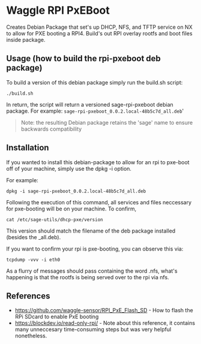 # Waggle RPI PxEBoot

Creates Debian Package that set's up DHCP, NFS, and TFTP service on NX to allow for PXE booting a RPI4. Build's out RPI overlay rootfs and boot files inside package.

## Usage (how to build the rpi-pxeboot deb package)

To build a version of this debian package simply run the build.sh script:

```
./build.sh
```

In return, the script will return a versioned sage-rpi-pxeboot debian package.
For example: `sage-rpi-pxeboot_0.0.2.local-48b5c7d_all.deb`'

> Note: the resulting Debian package retains the 'sage' name to ensure backwards compatibility

## Installation

If you wanted to install this debian-package to allow for an rpi to pxe-boot off of your machine, simply use the dpkg -i option.

For example:

```
dpkg -i sage-rpi-pxeboot_0.0.2.local-48b5c7d_all.deb
```

Following the execution of this command, all services and files neccessary for pxe-booting will be on your machine.
To confirm, 

```
cat /etc/sage-utils/dhcp-pxe/version
```

This version should match the filename of the deb package installed (besides the _all.deb).

If you want to confirm your rpi is pxe-booting, you can observe this via:

```
tcpdump -vvv -i eth0
```

As a flurry of messages should pass containing the word .nfs, what's happening is that the rootfs is being served over to the rpi via nfs.


## References

- https://github.com/waggle-sensor/RPI_PxE_Flash_SD - How to flash the RPi SDcard to enable PxE booting
- https://blockdev.io/read-only-rpi/ - Note about this reference, it contains many unneccesary time-consuming steps but was very helpful nonetheless.
